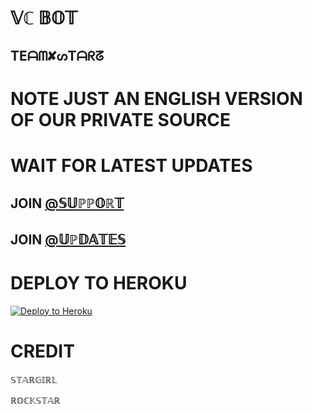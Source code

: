 
#  𝕍ℂ 𝔹𝕆𝕋

## TEᗩᗰ✘ᔕTᗩᖇᘔ

# NOTE JUST AN ENGLISH VERSION OF OUR PRIVATE SOURCE 

# WAIT FOR LATEST UPDATES

## JOIN [@𝕊𝕌ℙℙ𝕆ℝ𝕋](HTTPS://T.ME/starz_Support) 

## JOIN [@𝕌ℙ𝔻𝔸𝕋𝔼𝕊](HTTPS://T.ME/starz_bots) 

# DEPLOY TO HEROKU 


[![Deploy to Heroku](https://www.herokucdn.com/deploy/button.png)](https://heroku.com/deploy)

# CREDIT

𝕊𝕋𝔸ℝ𝔾𝕀ℝ𝕃 

ℝ𝕆ℂ𝕂𝕊𝕋𝔸ℝ
